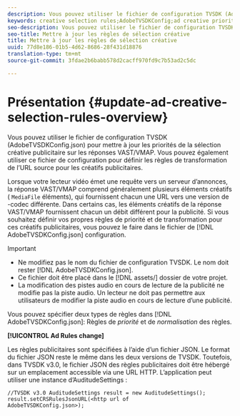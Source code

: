 ```yaml
---
description: Vous pouvez utiliser le fichier de configuration TVSDK (AdobeTVSDKConfig.json) pour mettre à jour les priorités de la sélection créative publicitaire sur les réponses VAST/VMAP. Vous pouvez également utiliser ce fichier de configuration pour définir les règles de transformation de l’URL source pour les créatifs publicitaires.
keywords: creative selection rules;AdobeTVSDKConfig;ad creative priorities;transformation rules
seo-description: Vous pouvez utiliser le fichier de configuration TVSDK (AdobeTVSDKConfig.json) pour mettre à jour les priorités de la sélection créative publicitaire sur les réponses VAST/VMAP. Vous pouvez également utiliser ce fichier de configuration pour définir les règles de transformation de l’URL source pour les créatifs publicitaires.
seo-title: Mettre à jour les règles de sélection créative
title: Mettre à jour les règles de sélection créative
uuid: 77d8e186-01b5-4d62-8686-28f431d18876
translation-type: tm+mt
source-git-commit: 3fdae2b6babb578d2cacff970fd9c7b53ad2c5dc

---
```



# Présentation {#update-ad-creative-selection-rules-overview}

Vous pouvez utiliser le fichier de configuration TVSDK (AdobeTVSDKConfig.json) pour mettre à jour les priorités de la sélection créative publicitaire sur les réponses VAST/VMAP. Vous pouvez également utiliser ce fichier de configuration pour définir les règles de transformation de l’URL source pour les créatifs publicitaires.

Lorsque votre lecteur vidéo émet une requête vers un serveur d’annonces, la réponse VAST/VMAP comprend généralement plusieurs éléments créatifs ( `MediaFile` éléments), qui fournissent chacun une URL vers une version de -codec différente. Dans certains cas, les éléments créatifs de la réponse VAST/VMAP fournissent chacun un débit différent pour la publicité. Si vous souhaitez définir vos propres règles de priorité et de transformation pour ces créatifs publicitaires, vous pouvez le faire dans le fichier de [!DNL AdobeTVSDKConfig.json] configuration.

>[!IMPORTANT]
>
>* Ne modifiez pas le nom du fichier de configuration TVSDK. Le nom doit rester [!DNL AdobeTVSDKConfig.json].
>* Ce fichier doit être placé dans le [!DNL assets/] dossier de votre projet.
>* La modification des pistes audio en cours de lecture de la publicité ne modifie pas la piste audio. Un lecteur ne doit pas permettre aux utilisateurs de modifier la piste audio en cours de lecture d’une publicité.
>



Vous pouvez spécifier deux types de règles dans [!DNL AdobeTVSDKConfig.json]: Règles de *priorité* et de *normalisation* des règles.

**[!UICONTROL Ad Rules change]**

<!--<a id="section_EDCE7C94156D4A47AA2FBAE9BE0390CE"></a>-->

Les règles publicitaires sont spécifiées à l’aide d’un fichier JSON. Le format du fichier JSON reste le même dans les deux versions de TVSDK. Toutefois, dans TVSDK v3.0, le fichier JSON des règles publicitaires doit être hébergé sur un emplacement accessible via une URL HTTP. L’application peut utiliser une instance d’AuditudeSettings :

```
//TVSDK v3.0 AuditudeSettings result = new AuditudeSettings(); 
result.setCRSRulesJsonURL(<http url of 
AdobeTVSDKConfig.json>);  
```
